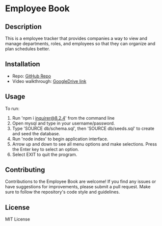 # Employee Book

## Description

This is a employee tracker that provides companies a way to view and manage departments, roles, and employees so that they can organize and plan schedules better.

## Installation
- Repo: [GitHub Repo](https://github.com/ninabuscemi/employee-book)
- Video walkthrough: [GoogleDrive link](./assets/SQL_demo_video.mp4)

## Usage

To run: 

 1. Run 'npm i inquirer@8.2.4' from the command line
 2. Open mysql and type in your username/password.
 3. Type 'SOURCE db/schema.sql', then 'SOURCE db/seeds.sql' to create and seed the database.
 4. Run 'node index' to begin application interface.
 5. Arrow up and down to see all menu options and make selections. Press the Enter key to select an option.
 6. Select EXIT to quit the program.


## Contributing

Contributions to the Employee Book are welcome! If you find any issues or have suggestions for improvements, please submit a pull request. Make sure to follow the repository's code style and guidelines.

## License
MIT License